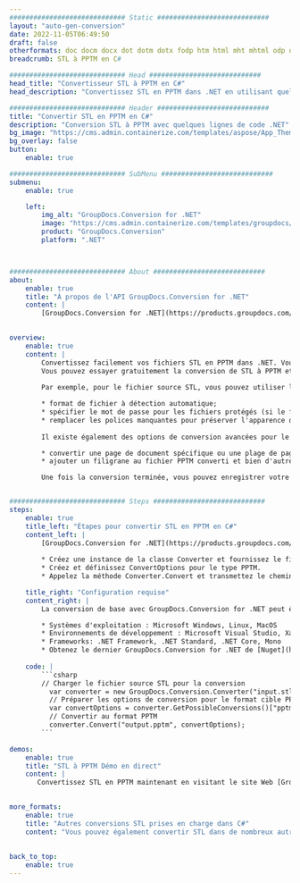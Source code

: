 ```yaml
---
############################# Static ############################
layout: "auto-gen-conversion"
date: 2022-11-05T06:49:50
draft: false
otherformats: doc docm docx dot dotm dotx fodp htm html mht mhtml odp odt otp pot potm potx pps ppsm ppsx ppt pptm pptx rtf
breadcrumb: STL à PPTM en C#

############################# Head ############################
head_title: "Convertisseur STL à PPTM en C#"
head_description: "Convertissez STL en PPTM dans .NET en utilisant quelques lignes de code. Utilisez l'API de conversion de documents GroupDocs pour convertir plus de 160 formats de fichiers."

############################# Header ############################
title: "Convertir STL en PPTM en C#"
description: "Conversion STL à PPTM avec quelques lignes de code .NET"
bg_image: "https://cms.admin.containerize.com/templates/aspose/App_Themes/V3/images/bg/header1.png"
bg_overlay: false
button:
    enable: true

############################# SubMenu ############################
submenu:
    enable: true

    left:
        img_alt: "GroupDocs.Conversion for .NET"
        image: "https://cms.admin.containerize.com/templates/groupdocs/images/product-logos/90x90-noborder/groupdocs-conversion-net.png"
        product: "GroupDocs.Conversion"
        platform: ".NET"



############################# About ############################
about:
    enable: true
    title: "À propos de l'API GroupDocs.Conversion for .NET"
    content: |
        [GroupDocs.Conversion for .NET](https://products.groupdocs.com/conversion/net/) peut être utilisé pour convertir Microsoft Word, Excel, PowerPoint, PDF, Visio et d'autres formats. GroupDocs.Conversion est une API autonome adaptée aux systèmes back-end et internes nécessitant des performances élevées. Il ne dépend d'aucun logiciel tel que Microsoft ou Open Office.
    

overview:
    enable: true
    content: |
        Convertissez facilement vos fichiers STL en PPTM dans .NET. Vous pouvez utiliser seulement quelques lignes de code C# dans n'importe quelle plate-forme de votre choix comme - Windows, Linux, macOS.
        Vous pouvez essayer gratuitement la conversion de STL à PPTM et évaluer la qualité des résultats de conversion. En plus des scénarios de conversion de fichiers simples, vous pouvez essayer des options plus avancées pour charger le fichier source STL et pour enregistrer le résultat de sortie PPTM. 
        
        Par exemple, pour le fichier source STL, vous pouvez utiliser les options de chargement suivantes :

        * format de fichier à détection automatique;
        * spécifier le mot de passe pour les fichiers protégés (si le format de fichier le prend en charge);
        * remplacer les polices manquantes pour préserver l'apparence du document.
        
        Il existe également des options de conversion avancées pour le fichier PPTM :

        * convertir une page de document spécifique ou une plage de pages;
        * ajouter un filigrane au fichier PPTM converti et bien d'autres.

        Une fois la conversion terminée, vous pouvez enregistrer votre fichier PPTM dans le chemin du fichier local ou dans tout stockage tiers tel que FTP, Amazon S3, Google Drive, Dropbox, etc. Veuillez noter - pour convertir STL en PPTM aucun logiciel supplémentaire n'est nécessaire - comme MS Office, Open Office, Adobe Acrobat Reader, etc.


############################# Steps ############################
steps:
    enable: true
    title_left: "Étapes pour convertir STL en PPTM en C#"
    content_left: |
        [GroupDocs.Conversion for .NET](https://products.groupdocs.com/conversion/net/) permet aux développeurs de convertir facilement un fichier STL en PPTM avec quelques lignes de code.
        
        * Créez une instance de la classe Converter et fournissez le fichier STL avec le chemin complet
        * Créez et définissez ConvertOptions pour le type PPTM.
        * Appelez la méthode Converter.Convert et transmettez le chemin complet et le format (PPTM) en tant que paramètre

    title_right: "Configuration requise"
    content_right: |
        La conversion de base avec GroupDocs.Conversion for .NET peut être effectuée en quelques étapes simples. Nos API sont prises en charge sur toutes les principales plates-formes et systèmes d'exploitation. Avant d'exécuter le code ci-dessous, assurez-vous que les prérequis suivants sont installés sur votre système.

        * Systèmes d'exploitation : Microsoft Windows, Linux, MacOS
        * Environnements de développement : Microsoft Visual Studio, Xamarin, MonoDevelop
        * Frameworks: .NET Framework, .NET Standard, .NET Core, Mono
        * Obtenez le dernier GroupDocs.Conversion for .NET de [Nuget](https://www.nuget.org/packages/groupdocs.conversion)
         
    code: |
        ```csharp    
        // Charger le fichier source STL pour la conversion
          var converter = new GroupDocs.Conversion.Converter("input.stl");
          // Préparer les options de conversion pour le format cible PPTM
          var convertOptions = converter.GetPossibleConversions()["pptm"].ConvertOptions;
          // Convertir au format PPTM
          converter.Convert("output.pptm", convertOptions);
        ```

demos:
    enable: true
    title: "STL à PPTM Démo en direct"
    content: |
       Convertissez STL en PPTM maintenant en visitant le site Web [GroupDocs.Conversion App](https://products.groupdocs.app/conversion/family). La démo en ligne présente les avantages suivants
          

more_formats:
    enable: true
    title: "Autres conversions STL prises en charge dans C#"
    content: "Vous pouvez également convertir STL dans de nombreux autres formats de fichiers. Veuillez consulter la liste ci-dessous."
       
       
back_to_top:
    enable: true
---
```

